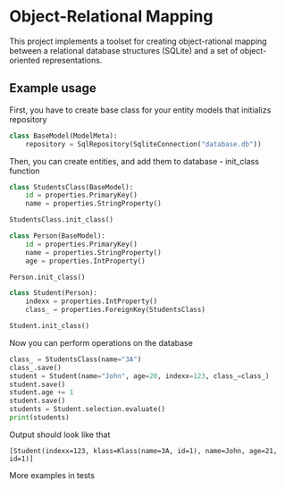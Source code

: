 # Object-Relational Mapping

This project implements a toolset for creating object-rational mapping between a relational database structures (SQLite) and a set of object-oriented representations.

## Example usage

First, you have to create base class for your entity models that initializs repository
```python
class BaseModel(ModelMeta):
    repository = SqlRepository(SqliteConnection("database.db"))
```

Then, you can create entities, and add them to database - init_class function
```python
class StudentsClass(BaseModel):
    id = properties.PrimaryKey()
    name = properties.StringProperty()

StudentsClass.init_class()

class Person(BaseModel):
    id = properties.PrimaryKey()
    name = properties.StringProperty()
    age = properties.IntProperty()

Person.init_class()

class Student(Person):
    indexx = properties.IntProperty()
    class_ = properties.ForeignKey(StudentsClass)

Student.init_class()
```

Now you can perform operations on the database
```python
class_ = StudentsClass(name="3A")
class_.save()
student = Student(name="John", age=20, indexx=123, class_=class_)
student.save()
student.age += 1
student.save()
students = Student.selection.evaluate()
print(students)
```

Output should look like that
```
[Student(indexx=123, klass=Klass(name=3A, id=1), name=John, age=21, id=1)]
```

More examples in tests